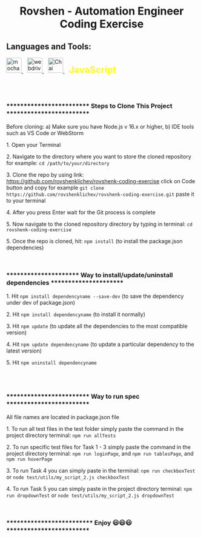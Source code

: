 <!DOCTYPE html>
<html>
<body>

<h1 align="center">Rovshen - Automation Engineer Coding Exercise</h1>
<h2 align="left"><b>Languages and Tools:</b></h2>
<p align="left">
  <a href="https://mochajs.org" target="_blank" rel="noreferrer">
    <img src="https://www.vectorlogo.zone/logos/mochajs/mochajs-icon.svg" alt="mocha" width="40" height="40" />
  </a> &ensp;
  <a href="https://webdriver.io" target="_blank" rel="noreferrer">
    <img src="https://i.ibb.co/Ldy6jtx/webdriverio-1-2.jpg" alt="webdriverio" width="40" height="40" />
  </a> &ensp;
  <a href="https://www.chaijs.com" target="_blank" rel="noreferrer">
    <img src="https://www.chaijs.com/img/chai-logo-small.png" alt="Chai" width="40" height="40" />
  </a> &ensp;
  <span style="font-size: 24px; font-weight: bold; color: yellow;">JavaScript</span>
</p>
<br><br>

  <h3>************************ Steps to Clone This Project ************************</h3>
  
  <p>  Before cloning: a) Make sure you have Node.js v 16.x or higher, b) IDE tools such as VS Code or WebStorm</p>
  <p>1. Open your Terminal</p>
  <p>2. Navigate to the directory where you want to store the cloned repository for example: <code>cd /path/to/your/directory</code></p>
  
  <p>3. Clone the repo by using link: <a href="https://github.com/rovshenklichev/rovshenk-coding-exercise"
      target="_blank" rel="noreferrer">https://github.com/rovshenklichev/rovshenk-coding-exercise</a> click on Code button and copy for example <code>git clone https://github.com/rovshenklichev/rovshenk-coding-exercise.git</code> paste it to your terminal</p>
  <p>4. After you press Enter wait for the Git process is complete</p>
  <p>5. Now navigate to the cloned repository directory by typing in terminal: <code>cd rovshenk-coding-exercise</code></p>
  <p>5. Once the repo is cloned, hit: <code>npm install</code>  (to install the package.json dependencies)</p>
  <br>

  <h3>********************* Way to install/update/uninstall dependencies *********************</h3>
  <p>1. Hit <code>npm install dependencyname --save-dev</code> (to save the dependency under dev of package.json)</p>
  <p>2. Hit <code>npm install dependencyname</code> (to install it normally)</p>
  <p>3. Hit <code>npm update</code> (to update all the dependencies to the most compatible version)</p>
  <p>4. Hit <code>npm update dependencyname</code> (to update a particular dependency to the latest version)</p>
  <p>5. Hit <code>npm uninstall dependencyname</code></p>
  <br><br>

  <h3>************************ Way to run spec ************************</h3>
  <p>All file names are located in package.json file</p>
  <p>1. To run all test files in the test folder simply paste the command in the project directory terminal: <code>npm run allTests</code></p>
  <p>2. To run specific test files for Task 1 - 3 simply paste the command in the project directory terminal: <code>npm run loginPage</code>, and <code>npm run tablesPage</code>, and <code>npm run hoverPage</code></p>
  <p>3. To run Task 4 you can simply paste in the terminal: <code>npm run checkboxTest</code> or <code>node test/utils/my_script_2.js checkboxTest</code></p>
  <p>4. To run Task 5 you can simply paste in the project directory terminal: <code>npm run dropdownTest</code> or <code>node test/utils/my_script_2.js dropdownTest</code></p>
  <br>
  
  <h3><b>************************* Enjoy 😃😃😃 ************************</b></h3>

</body>

</html>
